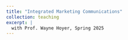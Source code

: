 ```yaml
---
title: "Integrated Marketing Communications"
collection: teaching
excerpt: |
  with Prof. Wayne Hoyer, Spring 2025
---
```


